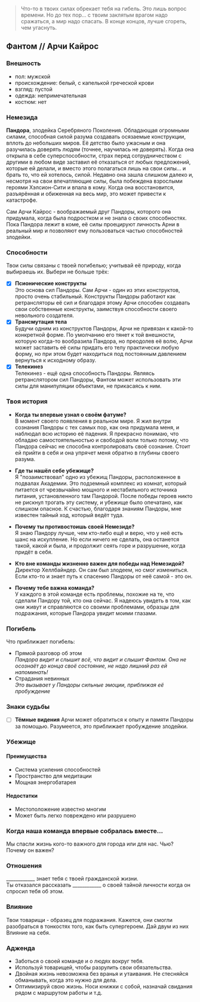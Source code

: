 > Что-то в твоих силах обрекает тебя на гибель. Это лишь вопрос времени. Но до тех пор...
> с твоим заклятым врагом надо сражаться, а мир надо спасать.
> В конце концов, лучше сгореть, чем угаснуть.

## Фантом // Арчи Кайрос

### Внешность
- пол: мужской
- происхождение: белый, с капелькой греческой крови
- взгляд: пустой
- одежда: непримечательная
- костюм: нет

### Немезида  
**Пандора**, злодейка Серебряного Поколения. Обладающая огромными силами, способная силой разума создавать осязаемые конструкции, вплоть до небольших миров. Её детство было ужасным и она разучилась доверять людям (точнее, научилась не доверять). Когда она открыла в себе суперспособности, страх перед сотрудничеством с другими в любом виде заставил её отказаться от любых предложений, которые ей делали, и вместо этого полагаться лишь на свои силы... и брать то, что ей хотелось, силой. Недавно она зашла слишком далеко и, несмотря на свои впечатляющие силы, была побеждена взрослыми героями Хэлсион-Сити и впала в кому. Когда она восстановится, разъярённая и обиженная на весь мир, это может привести к катастрофе.  

Сам Арчи Кайрос - воображаемый друг Пандоры, которого она придумала, когда была подростком и не знала о своих способностях. Пока Пандора лежит в коме, её силы проецируют личность Арни в реальный мир и позволяют ему пользоваться частью способностей злодейки.

### Способности  
Твои силы связаны с твоей погибелью; учитывай её природу, когда выбираешь их. Выбери не больше трёх:
- [x] **Псионические конструкты**  
  Это основа сил Пандоры. Сам Арчи - один из этих конструктов, просто очень стабильный. Конструкты Пандоры работают как ретрансляторы её сил и благодаря этому Арчи способен создавать свои собственные конструкты,
  заимствуя способности своего невольного создателя.
- [x] **Трансмутация тела**  
  Будучи одним из конструктов Пандоры, Арчи не привязан к какой-то конкретной форме. По умолчанию его тянет к той внешности, которую когда-то вообразила Пандора, но преодолев её волю, Арчи может заставить её силы
  придать его телу практически любую форму, но при этом будет находиться под постоянным давлением вернуться к исходному образу.
- [x] **Телекинез**  
  Телекинез - ещё одна способность Пандоры. Являясь ретранслятором сил Пандоры, Фантом может использовать эти силы для манипуляции объектами, не прикасаясь к ним.

### Твоя история
- **Когда ты впервые узнал о своём фатуме?**  
В момент своего появления в реальном мире. Я жил внутри сознания Пандоры с тех самых пор, как она придумала меня, и наблюдал всю историю её падения. Я прекрасно понимаю, что обладаю самостоятельностью и свободой воли только потому, что Пандора сейчас не способна контролировать своё сознание. Стоит ей прийти в себя и она упрячет меня обратно в глубины своего разума.

- **Где ты нашёл себе убежище?**  
Я "позаимствовал" одно из убежищ Пандоры, расположенное в подвалах Академии. Это подземный комплекс из комнат, который питается от чрезвычайно мощного и нестабильного источника питания, установленного там Пандорой.
После победы героев никто не рискнул трогать эту систему, и убежище было опечатано, как слишком опасное. К счастью, благодаря знаниям Пандоры, мне известен тайный ход, который ведёт туда.

- **Почему ты противостоишь своей Немезиде?**  
Я знаю Пандору лучше, чем кто-либо ещё и верю, что у неё есть шанс на искупление. Но если ничего не сделать, она останется такой, какой и была, и продолжит сеять горе и разрушение, когда придёт в себя.

- **Кто вне команды жизненно важен для победы над Немезидой?**  
Директор Хеллбайндер. Он сам был злодеем, но смог измениться. Если кто-то и знает путь к спасению Пандоры от неё самой - это он.

- **Почему тебе важна команда?**  
У каждого в этой команде есть проблемы, похожие на те, что сделали Пандору той, кто она сейчас. Я надеюсь увидеть в том, как они живут и справляются со своими проблемами, образцы для подражания, которые Пандора увидит моими глазами.

### Погибель

Что приближает погибель:
- Прямой разговор об этом  
  _Пандора видит и слышит всё, что видит и слышит Фантом. Она не осознаёт до конца своё состояние, не надо лишний раз ей напоминать!_
- Страдания невинных  
  _Это вызывает у Пандоры сильные эмоции, приближая её пробуждение_

### Знаки судьбы

- [ ] **Тёмные видения**
  Арчи может обратиться к опыту и памяти Пандоры за помощью. Разумеется, это приближает пробуждение злодейки.

### Убежище

#### Преимущества
- Система усиления способностей
- Пространство для медитации
- Мощная энергобатарея

#### Недостатки
- Местоположение известно многим
- Может быть легко повреждено или разрушено
















### Когда наша команда впервые собралась вместе...
Мы спасли жизнь кого-то важного для города или для нас. Чью? Почему он важен?

### Отношения
____________ знает тебя с твоей гражданской жизни.  
Ты отказался рассказать ____________ о своей тайной личности когда он спросил тебя об этом.

### Влияние
Твои товарищи - образец для подражания. Кажется, они смогли разобраться в тонкостях того, как быть супергероем. Дай двум из них Влияние на себя.



### Адженда
- Заботься о своей команде и о людях вокруг тебя.
- Используй товарищей, чтобы разрулить свои обязательства.
- Двойная жизнь невозможна без вранья и утаивания. Не стесняйся обманывать, когда это нужно для дела.
- Оптимизируй свою жизнь. Носи книжки с собой, назначай свидания рядом с маршрутом работы и т.д.


